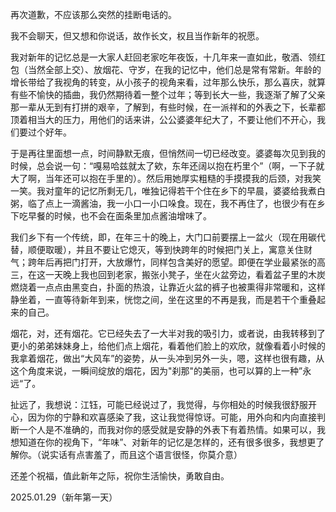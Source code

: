 再次道歉，不应该那么突然的挂断电话的。

我不会聊天，但又想和你说话，故作长文，权且当作新年的祝愿。

我对新年的记忆总是一大家人赶回老家吃年夜饭，十几年来一直如此，敬酒、领红包（当然全部上交）、放烟花、守岁，在我的记忆中，他们总是常有常新。年龄的增长带给了我视角的转变，从小孩子的视角来看，过年那么快乐，那么喜庆，就算有些不愉快的插曲，我仍然期待着一整个过年；等到长大一些，我逐渐了解了父亲那一辈从无到有打拼的艰辛，了解到，有些时候，在一派祥和的外表之下，长辈都顶着相当大的压力，用他们的话来讲，公公婆婆年纪大了，不要让他们不开心，我们要过个好年。

于是再往里面想一点，时间静默无痕，但悄然间一切已经改变。婆婆每次见到我的时候，总会说一句：“嘎易哈兹就太了欸，东年还阔以抱在朽里个”（啊，一下子就大了啊，当年还可以抱在手里的）。然后用她厚实粗糙的手摸摸我的后颈，对我笑一笑。我对童年的记忆所剩无几，唯独记得若干个住在乡下的早晨，婆婆给我煮白粥，临了点上一滴酱油，我一小口一小口哚食。现在，我不再住了，也很少有在乡下吃早餐的时候，也不会在面条里加点酱油增味了。

我们乡下有一个传统，即，在年三十的晚上，大门口前要摆上一盆火（现在用碳代替，顺便取暖），并且不要让它熄灭，等到快跨年的时候把门关上，寓意关住财气；跨年后再把门打开，大放爆竹，同样包含美好的愿望。即便在学业最紧张的高三，在这一天晚上我也回到老家，搬张小凳子，坐在火盆旁边，看着盆子里的木炭燃烧着一点点由黑变白，扑面的热浪，让靠近火盆的裤子也被熏得非常暖和，这样静坐着，一直等待新年到来，恍惚之间，坐在这里的不再是我，而是若干个重叠起来的自己。

烟花，对，还有烟花。它已经失去了一大半对我的吸引力，或者说，由我转移到了更小的弟弟妹妹身上，给他们点上烟花，看着他们脸上的欢欣，就像看着小时候的我拿着烟花，做出“大风车”的姿势，从一头冲到另外一头，嗯，这样也很有趣，从这个角度来说，一瞬间绽放的烟花，因为"刹那"的美丽，也可以算的上一种”永远“了。

扯远了，我想说：江钰，可能已经说过了，我觉得，与你相处的时候我很舒服开心，因为你的宁静和欢喜感染了我，这让我觉得惊讶。可能，用外向和内向直接判断一个人是不准确的，而我对你的感受就是安静的外表下有着热情。如果可以，我想知道在你的视角下，“年味”、对新年的记忆是怎样的，还有很多很多，我想更了解你。（说实话有点害羞了，而且这个语言很怪，你莫介意）

还差个祝福，值此新年之际，祝你生活愉快，勇敢自由。

2025.01.29（新年第一天）